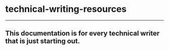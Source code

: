 # technical-writing-resources

-----
This documentation is for every technical writer that is just starting out.
-----
